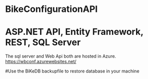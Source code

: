 # BikeConfigurationAPI
# ASP.NET API, Entity Framework, REST, SQL Server
The sql server and Web Api both are hosted in Azure.
https://wbconf.azurewebsites.net/

#Use the BiKeDB backupfile to restore database in your machine

